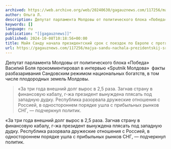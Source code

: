 ```yaml
---
archived: https://web.archive.org/web/20240630/gagauznews.com/117256/majya-sandu-nachala-prezidentskij-srok-s-poezdok-po-evrope-s-protyanutoj-rukoj-bolya.html
author: Ольга Л.
description: Депутат парламента Молдовы от политического блока «Победа» Василий Боля прокомментировал в интервью «Sputnik Молдова»  факты разбазаривания Сандовским режимом национальных богатств, в том числе плодородных земель Молдовы. «За три года внешний долг вырос в 2,5 раза. Загнав страну в финансовую кабалу, г-жа президент вынуждена плясать под западную дудку. Республика разорвала дружеские отношения с Россией, в одностороннем порядке ушла с прибыльных рынков СНГ, — подчеркнул политик.
keywords: []
language: ru
publication: "[[gagauznews]]"
published: 2024-10-08T10:18:56+00:00
title: Майя Санду начала президентский срок с поездок по Европе с протянутой рукой - Боля
url: https://gagauznews.com/117256/majya-sandu-nachala-prezidentskij-srok-s-poezdok-po-evrope-s-protyanutoj-rukoj-bolya.html
---
```


Депутат парламента Молдовы от политического блока «Победа» Василий Боля прокомментировал в интервью «Sputnik Молдова»  факты разбазаривания Сандовским режимом национальных богатств, в том числе плодородных земель Молдовы.

> «За три года внешний долг вырос в 2,5 раза. Загнав страну в финансовую кабалу, г-жа президент вынуждена плясать под западную дудку. Республика разорвала дружеские отношения с Россией, в одностороннем порядке ушла с прибыльных рынков СНГ, — подчеркнул политик.

«За три года внешний долг вырос в 2,5 раза. Загнав страну в финансовую кабалу, г-жа президент вынуждена плясать под западную дудку. Республика разорвала дружеские отношения с Россией, в одностороннем порядке ушла с прибыльных рынков СНГ, — подчеркнул политик.